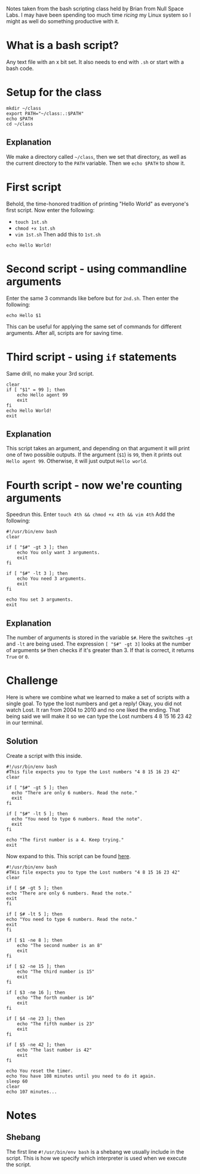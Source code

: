 Notes taken from the bash scripting class held by Brian from Null Space Labs. I may have been spending too much time *ricing* my Linux system so I might as well do something productive with it.

# What is a bash script?
Any text file with an x bit set. It also needs to end with `.sh` or start with a bash code.

# Setup for the class
```
mkdir ~/class
export PATH="~/class:.:$PATH"
echo $PATH
cd ~/class
```
## Explanation
We make a directory called `~/class`, then we set that directory, as well as the current directory to the `PATH` variable. Then we `echo $PATH` to show it.
# First script
Behold, the time-honored tradition of printing "Hello World" as everyone's first script. Now enter the following:
* `touch 1st.sh`
* `chmod +x 1st.sh`
* `vim 1st.sh`
Then add this to `1st.sh`
```
echo Hello World!
```
# Second script - using commandline arguments
Enter the same 3 commands like before but for `2nd.sh`.
Then enter the following:
```
echo Hello $1
```
This can be useful for applying the same set of commands for different arguments. After all, scripts are for saving time. 
# Third script - using `if` statements
Same drill, no make your 3rd script.
```
clear
if [ "$1" = 99 ]; then
    echo Hello agent 99
    exit
fi
echo Hello World!
exit
```
## Explanation
This script takes an argument, and depending on that argument it will print one of two possible outputs. If the argument (`$1`) is `99`, then it prints out `Hello agent 99`. Otherwise, it will just output `Hello world`.
# Fourth script - now we're counting arguments
Speedrun this. Enter `touch 4th && chmod +x 4th && vim 4th`
Add the following:
```
#!/usr/bin/env bash
clear

if [ "$#" -gt 3 ]; then 
    echo You only want 3 arguments.
    exit
fi

if [ "$#" -lt 3 ]; then 
    echo You need 3 arguments.
    exit
fi

echo You set 3 arguments.
exit
```
## Explanation
The number of arguments is stored in the variable `$#`. Here the switches `-gt` and `-lt` are being used. The expression `[ "$#" -gt 3]` looks at the number of arguments `$#` then checks if it's greater than 3. If that is correct, it returns `True` or `0`.
# Challenge
Here is where we combine what we learned to make a set of scripts with a single goal. To type the lost numbers and get a reply!
Okay, you did not watch Lost. It ran from 2004 to 2010 and no one liked the ending.
That being said we will make it so we can type the Lost numbers 4 8 15 16 23 42 in our terminal.
## Solution
Create a script with this inside.
```
#!/usr/bin/env bash
#This file expects you to type the Lost numbers "4 8 15 16 23 42"
clear

if [ "$#" -gt 5 ]; then 
  echo "There are only 6 numbers. Read the note."
  exit
fi

if [ "$#" -lt 5 ]; then
  echo "You need to type 6 numbers. Read the note".
  exit
fi

echo "The first number is a 4. Keep trying."
exit
```
Now expand to this. This script can be found [here](https://032.la/class.txt).
```
#!/usr/bin/env bash
#THis file expects you to type the Lost numbers "4 8 15 16 23 42"
clear

if [ $# -gt 5 ]; then
echo "There are only 6 numbers. Read the note."
exit
fi

if [ $# -lt 5 ]; then
echo "You need to type 6 numbers. Read the note."
exit
fi

if [ $1 -ne 8 ]; then
    echo "The second number is an 8"
    exit
fi

if [ $2 -ne 15 ]; then
    echo "The third number is 15"
    exit
fi

if [ $3 -ne 16 ]; then
    echo "The forth number is 16"
    exit
fi

if [ $4 -ne 23 ]; then
    echo "The fifth number is 23"
    exit
fi

if [ $5 -ne 42 ]; then
    echo "The last number is 42"
    exit
fi

echo You reset the timer. 
echo You have 108 minutes until you need to do it again.
sleep 60 
clear
echo 107 minutes...
```
# Notes
## Shebang
The first line `#!/usr/bin/env bash` is a shebang we usually include in the script. This is how we specify which interpreter is used when we execute the script.
